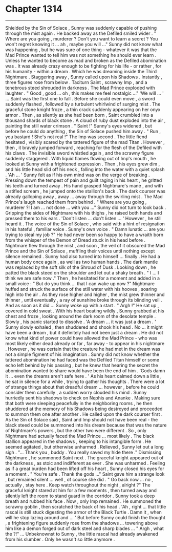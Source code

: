 
# Chapter 1314


---

Shielded by the Sin of Solace , Sunny was suddenly capable of pushing through the mist again . He backed away as the Defiled smiled wider .
" Where are you going , murderer ? Don't you want to learn a secret ? You won't regret knowing it ... ah , maybe you will ..."
Sunny did not know what was happening , but he was sure of one thing - whatever it was that the Mad Prince wanted to tell him was not something he should ever learn .
Unless he wanted to become as mad and broken as the Defiled abomination was .
It was already crazy enough to be fighting for his life - or rather , for his humanity - within a dream .
Which he was dreaming inside the Third Nightmare .
Staggering away , Sunny called upon his Shadows .
Instantly , three figures rose from below . Taciturn Saint , scrawny Imp , and a tenebrous steed shrouded in darkness .
The Mad Prince exploded with laughter .
" Good , good ... oh , this makes me feel nostalgic ..."
'We will ... '
... Saint was the first one to fall . Before she could even move , a sword suddenly flashed , followed by a turbulent whirlwind of surging mist . The graceful stone knight froze , a thin crack suddenly appearing on her onyx armor .
Then , as silently as she had been born , Saint crumbled into a thousand shards of black stone . A cloud of ruby dust exploded into the air , painting the still water crimson .
" Saint !"
Sunny's eyes widened , but before he could do anything , the Sin of Solace pushed him away .
" Run , you bastard ! She's not real !"
The Imp was second . The little fiend hesitated , visibly scared by the tattered figure of the mad Titan . However , then , it bravely jumped forward , reaching for the flesh of the Defiled with his claws . The invisible sword whistled again , and the scrawny figure suddenly staggered .
With liquid flames flowing out of Imp's mouth , he looked at Sunny with a frightened expression . Then , his eyes grew dim , and his little head slid off his neck , falling into the water with a quiet splash .
'Ah ... '
Sunny felt as if his own mind was on the verge of breaking . Pressing down the tempest of pain and guilt raging in his heart , he gritted his teeth and turned away .
His hand grasped Nightmare's mane , and with a stifled scream , he jumped onto the stallion's back .
The dark courser was already galloping away , away ... away through the swirling mist .
The Mad Prince's laugh reached them from behind .
" Where are you going , murderer ?! I am ... not done ... with you ..."
Sunny did not turn to look back . Gripping the sides of Nightmare with his thighs , he raised both hands and pressed them to his ears .
'Don't listen ... don't listen ... '
However , he still heard it . The voice of the Sin of Solace , who said with a hint of resignation in his hateful , familiar voice . Sunny's own voice .
" Damn lunatic ... are you trying to steal my job ?"
He had never been so happy to have a wraith born from the whisper of the Demon of Dread stuck in his head before .
Nightmare flew through the mist , and soon , the veil of it obscured the Mad Prince and the Sin of Solace , muffling their voices until nothing except silence remained .
Sunny had also turned into himself ... finally . He had a human body once again , as well as two human hands . The dark mantle was replaced by the soft silk of the Shroud of Dusk .
Looking down , he patted the black steed on the shoulder and let out a shaky breath .
" I ... I think we are safe now ."
Then , he hesitated for a moment and added in a small voice :
" But do you think ... that I can wake up now ?"
Nightmare huffed and struck the surface of the still water with his hooves , soaring high into the air .
As they rose higher and higher , the mist grew thinner and thinner , until eventually , a ray of sunshine broke through its blinding veil .
And as soon as it did ...
Sunny woke up with a start .
" Argh !"
He sat up , covered in cold sweat . With his heart beating wildly , Sunny grabbed at his chest and froze , looking around the dark room of the desolate temple . Slowly , his panic started to dissolve .
'A dream ... it was just a dream . '
Sunny slowly exhaled , then shuddered and shook his head .
No ... it might have been a dream , but it definitely had not been just a dream . He did not know what kind of power could have allowed the Mad Prince - who was most likely either dead already or far , far away - to appear in his nightmare . However , he was certain that the creature he had met in the dream was not a simple figment of his imagination .
Sunny did not know whether the tattered abomination he had faced was the Defiled Titan himself or some echo left behind by his passing , but he knew that hearing the secret the abomination wanted to share would have been the end of him .
'Gods damn it ... even the dreams aren't safe here . '
As his heart calmed down a little , he sat in silence for a while , trying to gather his thoughts . There were a lot of strange things about that dreadful dream ... however , before he could consider them carefully , a sudden worry clouded his mind .
Sunny hurriedly sent his shadows to check on Nephis and Ananke . Making sure that both were sleeping peacefully in the neighboring rooms , he then shuddered at the memory of his Shadows being destroyed and proceeded to summon them one after another .
He called upon the dark courser first . As the Sin of Solace said , Saint and Imp should not have been real - the black steed could be summoned into his dream because that was the nature of Nightmare's powers , but the other two were different . So , only Nightmare had actually faced the Mad Prince ... most likely .
The black stallion appeared in the shadows , keeping to his intangible form . He seemed agitated , but otherwise unharmed . Relieved , Sunny let out a long sigh .
"... Thank you , buddy . You really saved my hide there ."
Dismissing Nightmare , he summoned Saint next . The graceful knight appeared out of the darkness , as stoic and indifferent as ever . She was unharmed . Feeling as if a great burden had been lifted off his heart , Sunny closed his eyes for a moment .
" You're safe . Thank the gods ..."
Saint gave him a strange look , but remained silent ... well , of course she did .
" Go back now ... no , actually , stay here . Keep watch throughout the night , alright ?"
The graceful knight stared at him for a few moments , then turned away and silently left the room to stand guard in the corridor .
Sunny took a deep breath and rubbed his face .
Now , only Imp remained .
He summoned the scrawny goblin , then scratched the back of his head .
'Ah , right ... that little rascal is still stuck digesting the armor of the Black Turtle . Damn it , when will he stop lazing around and ... '
But before Sunny could finish the thought , a frightening figure suddenly rose from the shadows ... towering above him like a demon forged out of dark steel and sharp blades ...
" Argh , what the ?!"
... Unbeknownst to Sunny , the little rascal had already awakened from his slumber .
Only he wasn't so little anymore .

---

